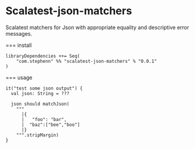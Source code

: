 Scalatest-json-matchers
===

Scalatest matchers for Json with appropriate equality and descriptive error messages.

=== install

```
libraryDependencies ++= Seq(
    "com.stephenn" %% "scalatest-json-matchers" % "0.0.1"
)
```

=== usage

```
it("test some json output") {
  val json: String = ???
  
  json should matchJson(
    """
      |{
      |   "foo": "bar",
      |  "baz":["bee","boo"]
      |}
    """.stripMargin)
}
```